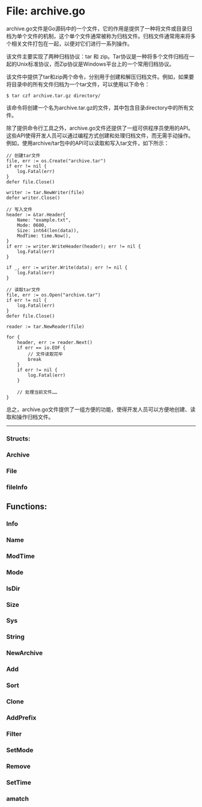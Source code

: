 # File: archive.go

archive.go文件是Go源码中的一个文件，它的作用是提供了一种将文件或目录归档为单个文件的机制，这个单个文件通常被称为归档文件。归档文件通常用来将多个相关文件打包在一起，以便对它们进行一系列操作。

该文件主要实现了两种归档协议：tar 和 zip。Tar协议是一种将多个文件归档在一起的Unix标准协议，而Zip协议是Windows平台上的一个常用归档协议。

该文件中提供了tar和zip两个命令，分别用于创建和解压归档文件。例如，如果要将目录中的所有文件归档为一个tar文件，可以使用以下命令：

    $ tar czf archive.tar.gz directory/

该命令将创建一个名为archive.tar.gz的文件，其中包含目录directory中的所有文件。

除了提供命令行工具之外，archive.go文件还提供了一组可供程序员使用的API。这些API使得开发人员可以通过编程方式创建和处理归档文件，而无需手动操作。例如，使用archive/tar包中的API可以读取和写入tar文件，如下所示：

    // 创建tar文件
    file, err := os.Create("archive.tar")
    if err != nil {
        log.Fatal(err)
    }
    defer file.Close()
    
    writer := tar.NewWriter(file)
    defer writer.Close()
    
    // 写入文件
    header := &tar.Header{
        Name: "example.txt",
        Mode: 0600,
        Size: int64(len(data)),
        ModTime: time.Now(),
    }
    if err := writer.WriteHeader(header); err != nil {
        log.Fatal(err)
    }
    
    if _, err := writer.Write(data); err != nil {
        log.Fatal(err)
    }
    
    // 读取tar文件
    file, err := os.Open("archive.tar")
    if err != nil {
        log.Fatal(err)
    }
    defer file.Close()
    
    reader := tar.NewReader(file)
    
    for {
        header, err := reader.Next()
        if err == io.EOF {
            // 文件读取完毕
            break
        }
        if err != nil {
            log.Fatal(err)
        }
        
        // 处理当前文件……
    }

总之，archive.go文件提供了一组方便的功能，使得开发人员可以方便地创建、读取和操作归档文件。




---

### Structs:

### Archive





### File





### fileInfo





## Functions:

### Info





### Name





### ModTime





### Mode





### IsDir





### Size





### Sys





### String





### NewArchive





### Add





### Sort





### Clone





### AddPrefix





### Filter





### SetMode





### Remove





### SetTime





### amatch





